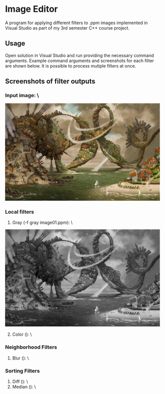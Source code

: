 # Image Editor
A program for applying different filters to .ppm images implemented in Visual Studio as part of my 3rd semester C++ course project.

## Usage
Open solution in Visual Studio and run providing the necessary command arguments. Example command arguments and screenshots for each filter are shown below. It is possible to process mutiple filters at once.

## Screenshots of filter outputs

### Input image: \
<img src="./input.png">

### Local filters
1. Gray (-f gray image01.ppm): \
<img src="./gray.png">

2. Color (): \

### Neighborhood Filters
1. Blur (): \

### Sorting Filters
1. Diff (): \
2. Median (): \
